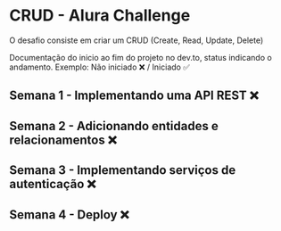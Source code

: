 # CRUD - Alura Challenge

O desafio consiste em criar um CRUD (Create, Read, Update, Delete)

Documentação do inicio ao fim do projeto no dev.to, status indicando o andamento. Exemplo: Não iniciado ❌ / Iniciado ✅

## Semana 1 - Implementando uma API REST ❌

## Semana 2 - Adicionando entidades e relacionamentos ❌

## Semana 3 - Implementando serviços de autenticação ❌

## Semana 4 - Deploy ❌
